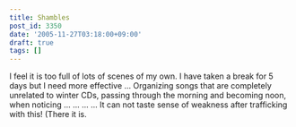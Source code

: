 ```yaml
---
title: Shambles
post_id: 3350
date: '2005-11-27T03:18:00+09:00'
draft: true
tags: []
---
```


I feel it is too full of lots of scenes of my own. I have taken a break for 5 days but I need more effective ... Organizing songs that are completely unrelated to winter CDs, passing through the morning and becoming noon, when noticing ... ... ... ... It can not taste sense of weakness after trafficking with this! (There it is.
